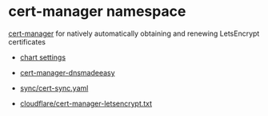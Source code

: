 # cert-manager namespace

[cert-manager](https://github.com/jetstack/cert-manager) for natively automatically obtaining and renewing LetsEncrypt certificates

* [chart settings](release.yaml)
* [cert-manager-dnsmadeeasy](cert-manager-dnsmadeeasy.yaml)

* [sync/cert-sync.yaml](sync/cert-sync.yaml)
* [cloudflare/cert-manager-letsencrypt.txt](cloudflare/cert-manager-letsencrypt.txt)